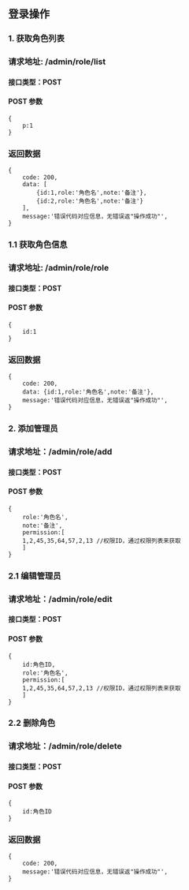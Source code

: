 ## 登录操作

### 1. 获取角色列表
### 请求地址: /admin/role/list

#### 接口类型：POST

#### POST 参数

```
{
    p:1
}
```

### 返回数据

```
{
    code: 200,
    data: [
        {id:1,role:'角色名',note:'备注'},
        {id:2,role:'角色名',note:'备注'}
    ],
    message:'错误代码对应信息，无错误返"操作成功"',
}
```
### 1.1 获取角色信息
### 请求地址: /admin/role/role

#### 接口类型：POST

#### POST 参数

```
{
    id:1
}
```

### 返回数据

```
{
    code: 200,
    data: {id:1,role:'角色名',note:'备注'},
    message:'错误代码对应信息，无错误返"操作成功"',
}
```
### 2. 添加管理员
### 请求地址：/admin/role/add

#### 接口类型：POST
#### POST 参数

```$xslt
{
    role:'角色名',
    note:'备注',
    permission:[
    1,2,45,35,64,57,2,13 //权限ID，通过权限列表来获取
    ]
}
```
### 2.1 编辑管理员
   ### 请求地址：/admin/role/edit
   
   #### 接口类型：POST
   #### POST 参数
   
```$xslt
{
    id:角色ID,
    role:'角色名',
    permission:[
    1,2,45,35,64,57,2,13 //权限ID，通过权限列表来获取
    ]
}
```
### 2.2 删除角色
   ### 请求地址：/admin/role/delete
   
   #### 接口类型：POST
   #### POST 参数
   
   ```$xslt
   {
       id:角色ID
   }
   ```

### 返回数据

```
{
    code: 200,
    message:'错误代码对应信息，无错误返"操作成功"',
}
```
